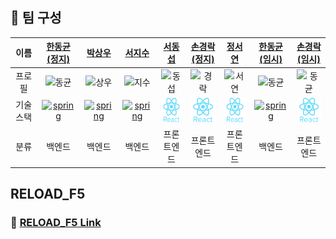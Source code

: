 ## 📌 팀 구성

| 이름 | [한동균(정지)](https://github.com/hdg5639) | [박상우](https://github.com/Babsang0826) | [서지수](https://github.com/sangwu722) | [서동섭](https://github.com/dongsubnambuk) | [손경락(정지)](https://github.com/ganglike248) | [정서연](https://github.com/syn388) | [한동균(임시)](https://github.com/DonggyunHan) | [손경락(임시)](https://github.com/rudfkr) |
| :-: | :-: | :-: | :-: | :-: | :-: | :-: | :-: | :-: |
| 프로필 | ![동균](https://avatars.githubusercontent.com/u/107734276?v=4) | ![상우](https://avatars.githubusercontent.com/u/109581758?v=4) | ![지수](https://avatars.githubusercontent.com/u/150314951?v=4) | ![동섭](https://avatars.githubusercontent.com/u/105368619?v=40559e2f4-9356-4df9-b373-a06030bc0abb) | ![경락]() | ![서연]() | ![동균](https://avatars.githubusercontent.com/u/181503644?v=4) | ![동균](https://avatars.githubusercontent.com/u/182853185?v=4) |
| 기술 스택 | <a href="https://spring.io/" target="_blank" rel="noreferrer"> <img src="https://www.vectorlogo.zone/logos/springio/springio-icon.svg" alt="spring" width="40" height="40"/> </a> | <a href="https://spring.io/" target="_blank" rel="noreferrer"> <img src="https://www.vectorlogo.zone/logos/springio/springio-icon.svg" alt="spring" width="40" height="40"/> </a> | <a href="https://spring.io/" target="_blank" rel="noreferrer"> <img src="https://www.vectorlogo.zone/logos/springio/springio-icon.svg" alt="spring" width="40" height="40"/> </a> | <a href="https://reactjs.org/" target="_blank" rel="noreferrer"> <img src="https://raw.githubusercontent.com/devicons/devicon/master/icons/react/react-original-wordmark.svg" alt="react" width="40" height="40"/> </a> | <a href="https://reactjs.org/" target="_blank" rel="noreferrer"> <img src="https://raw.githubusercontent.com/devicons/devicon/master/icons/react/react-original-wordmark.svg" alt="react" width="40" height="40"/> </a> | <a href="https://reactjs.org/" target="_blank" rel="noreferrer"> <img src="https://raw.githubusercontent.com/devicons/devicon/master/icons/react/react-original-wordmark.svg" alt="react" width="40" height="40"/> </a> | <a href="https://spring.io/" target="_blank" rel="noreferrer"> <img src="https://www.vectorlogo.zone/logos/springio/springio-icon.svg" alt="spring" width="40" height="40"/> </a> | <a href="https://reactjs.org/" target="_blank" rel="noreferrer"> <img src="https://raw.githubusercontent.com/devicons/devicon/master/icons/react/react-original-wordmark.svg" alt="react" width="40" height="40"/> </a> |
| 분류 | 백엔드 | 백엔드 | 백엔드 | 프론트엔드 | 프론트엔드 | 프론트엔드 | 백엔드 | 프론트엔드 |

## RELOAD_F5
### 🔗 [RELOAD_F5 Link](https://github.com/TEAM-CP6Q/Reload_F5)